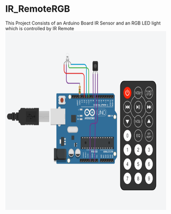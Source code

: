 # IR_RemoteRGB
 This Project Consists of an Arduino Board IR Sensor and an RGB LED light which is controlled by IR Remote 
<img src="IR RGB.png" alt="Girl in a jacket" width="750" height="560">

